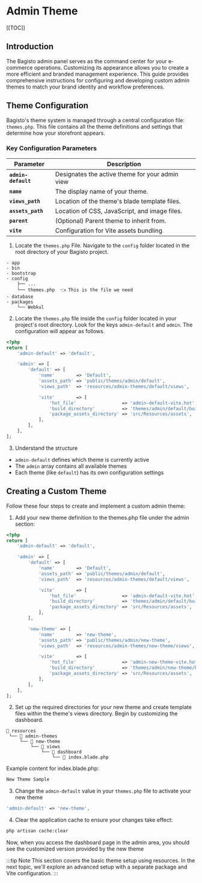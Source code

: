 # Admin Theme

[[TOC]]

## Introduction

The Bagisto admin panel serves as the command center for your e-commerce operations. Customizing its appearance allows you to create a more efficient and branded management experience. This guide provides comprehensive instructions for configuring and developing custom admin themes to match your brand identity and workflow preferences.

## Theme Configuration

Bagisto's theme system is managed through a central configuration file: `themes.php`. This file contains all the theme definitions and settings that determine how your storefront appears.

### Key Configuration Parameters

| Parameter              | Description                                             |
| ---------------------- | --------------------------------------------------------|
| **`admin-default`**    | Designates the active theme for your admin view |
| **`name`**             | The display name of your theme. |
| **`views_path`**       | Location of the theme's blade template files. |
| **`assets_path`**      | Location of CSS, JavaScript, and image files.  |
| **`parent`**           | (Optional) Parent theme to inherit from. |
| **`vite`**             | Configuration for Vite assets bundling |

1. Locate the `themes.php` File. Navigate to the `config` folder located in the root directory of your Bagisto project.

```
- app
- bin
- bootstrap
- config
    ├── ...
    └── themes.php  👈 This is the file we need
- database
- packages
    └── Webkul
```

2. Locate the `themes.php` file inside the `config` folder located in your project's root directory. Look for the keys `admin-default` and `admin`. The configuration will appear as follows.

```php
<?php
return [
    'admin-default' => 'default',

    'admin' => [
        'default' => [
            'name'        => 'Default',
            'assets_path' => 'public/themes/admin/default',
            'views_path'  => 'resources/admin-themes/default/views',

            'vite'        => [
                'hot_file'                 => 'admin-default-vite.hot',
                'build_directory'          => 'themes/admin/default/build',
                'package_assets_directory' => 'src/Resources/assets',
            ],
        ],
    ],
];
```
3. Understand the structure

- `admin-default` defines which theme is currently active
- The `admin` array contains all available themes
- Each theme (like `default`) has its own configuration settings

## Creating a Custom Theme

Follow these four steps to create and implement a custom admin theme:

1. Add your new theme definition to the themes.php file under the admin section:

```php
<?php
return [
    'admin-default' => 'default',

    'admin' => [
        'default' => [
            'name'        => 'Default',
            'assets_path' => 'public/themes/admin/default',
            'views_path'  => 'resources/admin-themes/default/views',

            'vite'        => [
                'hot_file'                 => 'admin-default-vite.hot',
                'build_directory'          => 'themes/admin/default/build',
                'package_assets_directory' => 'src/Resources/assets',
            ],
        ],

        'new-theme' => [
            'name'        => 'new-theme',
            'assets_path' => 'public/themes/admin/new-theme',
            'views_path'  => 'resources/admin-themes/new-theme/views',

            'vite'        => [
                'hot_file'                 => 'admin-new-theme-vite.hot',
                'build_directory'          => 'themes/admin/new-theme/build',
                'package_assets_directory' => 'src/Resources/assets',
            ],
        ],
    ],
];
```

2. Set up the required directories for your new theme and create template files within the theme's views directory. Begin by customizing the dashboard.

```
📁 resources
 └── 📁 admin-themes
     └── 📁 new-theme
         └── 📁 views
             └── 📁 dashboard
                 └── 📄 index.blade.php
```

Example content for index.blade.php:

```html
New Theme Sample
```

3. Change the `admin-default` value in your `themes.php` file to activate your new theme

```php
'admin-default' => 'new-theme',
```

4. Clear the application cache to ensure your changes take effect:

```sh
php artisan cache:clear
```

Now, when you access the dashboard page in the admin area, you should see the customized version provided by the new theme

:::tip Note
This section covers the basic theme setup using resources. In the next topic, we'll explore an advanced setup with a separate package and Vite configuration.
:::